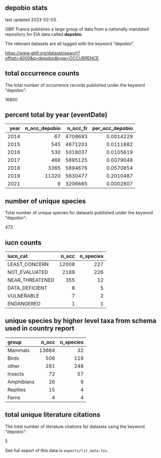 ## depobio stats

last updated 2023-02-03.

GBIF France publishes a large group of data from a nationally mandated repository for EIA data called **depobio**. 

The relevant datasets are all tagged with the keyword “depobio”. 

https://www.gbif.org/dataset/search?offset=4000&q=depobio&type=OCCURRENCE



## total occurrence counts  



The total number of occurrence records published under the keyword "depobio":

16800

## percent total by year (eventDate)





| year| n_occ_depobio| n_occ_fr| per_occ_depobio|
|----:|-------------:|--------:|---------------:|
| 2014|            67|  4708693|       0.0014229|
| 2015|           545|  4871203|       0.0111882|
| 2016|           530|  5018037|       0.0105619|
| 2017|           466|  5895125|       0.0079048|
| 2018|          3365|  5894676|       0.0570854|
| 2019|         11320|  5630477|       0.2010487|
| 2021|             9|  3206665|       0.0002807|



## number of unique species



Total number of unique species for datasets published under the keyword "depobio":

473

## iucn counts




|iucn_cat        | n_occ| n_species|
|:---------------|-----:|---------:|
|LEAST_CONCERN   | 12008|       227|
|NOT_EVALUATED   |  2189|       226|
|NEAR_THREATENED |   355|        12|
|DATA_DEFICIENT  |     8|         5|
|VULNERABLE      |     7|         2|
|ENDANGERED      |     1|         1|


## unique species by higher level taxa from schema used in country report




|group      | n_occ| n_species|
|:----------|-----:|---------:|
|Mammals    | 13664|        32|
|Birds      |   506|       119|
|other      |   281|       248|
|Insects    |    72|        57|
|Amphibians |    26|         9|
|Reptiles   |    15|         4|
|Ferns      |     4|         4|

## total unique literature citations 



The total number of literature citations for datasets using the keyword "depobio": 

5

See full export of this data in `exports/lit_data.tsv`.

